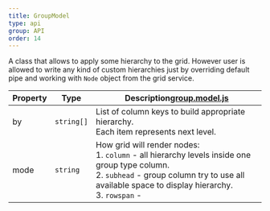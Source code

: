 ```yaml
---
title: GroupModel
type: api
group: API
order: 14
---
```

A class that allows to apply some hierarchy to the grid.
However user is allowed to write any kind of custom hierarchies just by overriding default pipe and
working with `Node` object from the grid service.

Property|Type|Description<a class="github-link2" target="_blank" href="https://github.com/qgrid/ng2/tree/master/core/group/group.model.js"><span>group.model.js</span></a>
---|---|---
by|`string[]`|List of column keys to build appropriate hierarchy.<br>Each item represents next level.
mode|`string`|How grid will render nodes:<br>1. `column` - all hierarchy levels inside one group type column.<br>2. `subhead` - group column try to use all available space to display hierarchy.<br>3. `rowspan` -

